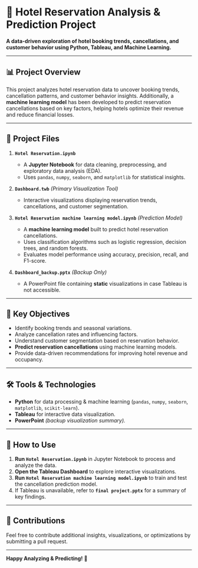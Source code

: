 # 🏨 Hotel Reservation Analysis & Prediction Project  

**A data-driven exploration of hotel booking trends, cancellations, and customer behavior using Python, Tableau, and Machine Learning.**  

---

## 📊 Project Overview  

This project analyzes hotel reservation data to uncover booking trends, cancellation patterns, and customer behavior insights. Additionally, a **machine learning model** has been developed to predict reservation cancellations based on key factors, helping hotels optimize their revenue and reduce financial losses.  

---

## 📂 Project Files  

1. **`Hotel Reservation.ipynb`**  
   - A **Jupyter Notebook** for data cleaning, preprocessing, and exploratory data analysis (EDA).  
   - Uses `pandas`, `numpy`, `seaborn`, and `matplotlib` for statistical insights.  

2. **`Dashboard.twb`** *(Primary Visualization Tool)*  
   - Interactive visualizations displaying reservation trends, cancellations, and customer segmentation.  

3. **`Hotel Reservation machine learning model.ipynb`** *(Prediction Model)*  
   - A **machine learning model** built to predict hotel reservation cancellations.  
   - Uses classification algorithms such as logistic regression, decision trees, and random forests.  
   - Evaluates model performance using accuracy, precision, recall, and F1-score.  

4. **`Dashboard_backup.pptx`** *(Backup Only)*  
   - A PowerPoint file containing **static** visualizations in case Tableau is not accessible.  

---

## 🎯 Key Objectives  

- Identify booking trends and seasonal variations.  
- Analyze cancellation rates and influencing factors.  
- Understand customer segmentation based on reservation behavior.  
- **Predict reservation cancellations** using machine learning models.  
- Provide data-driven recommendations for improving hotel revenue and occupancy.  

---

## 🛠️ Tools & Technologies  

- **Python** for data processing & machine learning (`pandas`, `numpy`, `seaborn`, `matplotlib`, `scikit-learn`).  
- **Tableau** for interactive data visualization.  
- **PowerPoint** *(backup visualization summary).*  

---

## 🚀 How to Use  

1. **Run `Hotel Reservation.ipynb`** in Jupyter Notebook to process and analyze the data.  
2. **Open the Tableau Dashboard** to explore interactive visualizations.  
3. **Run `Hotel Reservation machine learning model.ipynb`** to train and test the cancellation prediction model.  
4. If Tableau is unavailable, refer to **`final project.pptx`** for a summary of key findings.  

---

## 📢 Contributions  

Feel free to contribute additional insights, visualizations, or optimizations by submitting a pull request.  

---

**Happy Analyzing & Predicting!** 🚀  
